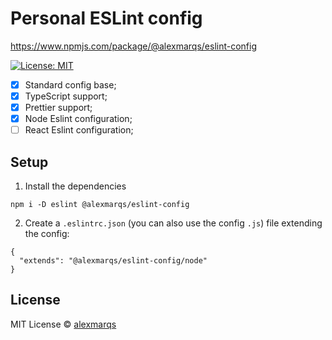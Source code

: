 # Personal ESLint config

https://www.npmjs.com/package/@alexmarqs/eslint-config

[![License: MIT](https://img.shields.io/badge/License-MIT-green.svg)](https://opensource.org/licenses/MIT)

- [x] Standard config base;
- [x] TypeScript support;
- [x] Prettier support;
- [x] Node Eslint configuration;
- [ ] React Eslint configuration;

## Setup

1. Install the dependencies

```
npm i -D eslint @alexmarqs/eslint-config
```

2. Create a `.eslintrc.json` (you can also use the config `.js`) file extending the config:

```
{
  "extends": "@alexmarqs/eslint-config/node"
}
```

## License

MIT License © [alexmarqs](https://github.com/alexmarqs)
